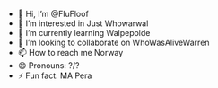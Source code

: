 - 👋 Hi, I’m @FluFloof
- 👀 I’m interested in Just Whowarwal
- 🌱 I’m currently learning Walpepolde
- 💞️ I’m looking to collaborate on WhoWasAliveWarren
- 📫 How to reach me Norway
- 😄 Pronouns: ?/?
- ⚡ Fun fact: MA Pera

<!---
FluFloof/FluFloof is a ✨ special ✨ repository because its `README.md` (this file) appears on your GitHub profile.
You can click the Preview link to take a look at your changes.
--->
